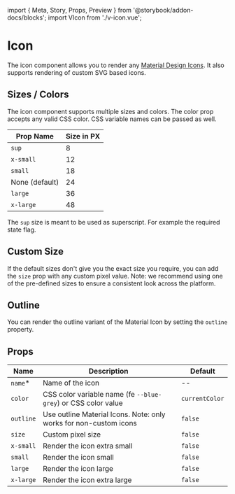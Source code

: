 import { Meta, Story, Props, Preview } from '@storybook/addon-docs/blocks';
import VIcon from './v-icon.vue';

<Meta title='Icon' component={VIcon} />

# Icon

The icon component allows you to render any [Material Design Icons](https://material.io/icons). It also supports rendering of custom SVG based icons.

## Sizes / Colors

The icon component supports multiple sizes and colors. The color prop accepts any valid CSS color. CSS variable names can be passed as well.

| Prop Name      | Size in PX |
|----------------|------------|
| `sup`          | 8          |
| `x-small`      | 12         |
| `small`        | 18         |
| None (default) | 24         |
| `large`        | 36         |
| `x-large`      | 48         |

The `sup` size is meant to be used as superscript. For example the required state flag.

## Custom Size
If the default sizes don't give you the exact size you require, you can add the `size` prop with any
custom pixel value. Note: we recommend using one of the pre-defined sizes to ensure a consistent look
across the platform.

## Outline
You can render the outline variant of the Material Icon by setting the `outline` property.

## Props
| Name      | Description                                                       | Default        |
|-----------|-------------------------------------------------------------------|----------------|
| `name`*   | Name of the icon                                                  | --             |
| `color`   | CSS color variable name (fe `--blue-grey`) or CSS color value     | `currentColor` |
| `outline` | Use outline Material Icons. Note: only works for non-custom icons | `false`        |
| `size`    | Custom pixel size                                                 | `false`        |
| `x-small` | Render the icon extra small                                       | `false`        |
| `small`   | Render the icon small                                             | `false`        |
| `large`   | Render the icon large                                             | `false`        |
| `x-large` | Render the icon extra large                                       | `false`        |

